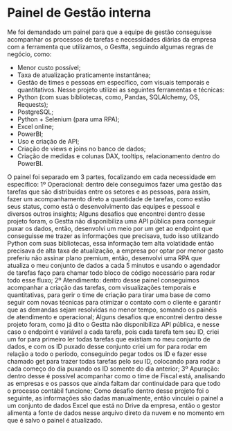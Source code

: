 # Painel de Gestão interna
Me foi demandado um painel para que a equipe de gestão conseguisse acompanhar os processos de tarefas e necessidades diárias da empresa com a ferramenta que utilizamos, o Gestta, seguindo algumas regras de negócio, como:
- Menor custo possível;
- Taxa de atualização praticamente instantânea;
- Gestão de times e pessoas em específico, com visuais temporais e quantitativos.
Nesse projeto utilizei as seguintes ferramentas e técnicas:
- Python (com suas bibliotecas, como, Pandas, SQLAlchemy, OS, Requests);
- PostgreSQL;
- Python + Selenium (para uma RPA);
- Excel online;
- PowerBI;
- Uso e criação de API;
- Criação de views e joins no banco de dados;
- Criação de medidas e colunas DAX, tooltips, relacionamento dentro do PowerBI.
  
O painel foi separado em 3 partes, focalizando em cada necessidade em específico:
1º Operacional: dentro dele conseguimos fazer uma gestão das tarefas que são distribuídas entre os setores e as pessoas, para assim, fazer um acompanhamento direto a quantidade de tarefas, como estão seus status, como está o desenvolvimento das equipes e pessoal e diversos outros insights;
Alguns desafios que encontrei dentro desse projeto foram, o Gestta não disponibiliza uma API pública para conseguir puxar os dados, então, desenvolvi um meio por um get ao endpoint que conseguisse me trazer as informações que precisava, tudo isso utilizando Python com suas bibliotecas, essa informação tem alta volatidade então precisava de alta taxa de atualização, a empresa por optar por menor gasto preferiu não assinar plano premium, então, desenvolvi uma RPA que atualiza o meu conjunto de dados a cada 5 minutos e usando o agendador de tarefas faço para chamar todo bloco de código necessário para rodar todo esse fluxo;
2º Atendimento: dentro desse painel conseguimos acompanhar a criação das tarefas, com visualizações temporais e quantitativas, para gerir o time de criação para tirar uma base de como seguir com novas técnicas para otimizar o contato com o cliente e garantir que as demandas sejam resolvidas no menor tempo, somando os painéis de atendimento e operacional;
Alguns desafios que encontrei dentro desse projeto foram, como já dito o Gestta não disponibiliza API pública, e nesse caso o endpoint é variável a cada tarefa, pois cada tarefa tem seu ID, criei um for para primeiro ler todas tarefas que existiam no meu conjunto de dados, e com os ID puxado desse conjunto criei um for para rodar em relação a todo o período, conseguindo pegar todos os ID e fazer esse chamado get para trazer todas tarefas pelo seu ID, colocando para rodar a cada começo do dia puxando os ID somente do dia anterior;
3º Apuração: dentro desse é possível acompanhar como o time de Fiscal está, analisando as empresas e os passos que ainda faltam dar continuidade para que todo o processo contábil funcione;
Como desafio dentro desse projeto foi o seguinte, as informações são dadas manualmente, então vinculei o painel a um conjunto de dados Excel que está no Drive da empresa, então o gestor alimenta a fonte de dados nesse arquivo direto da nuvem e no momento em que é salvo o painel é atualizado.
